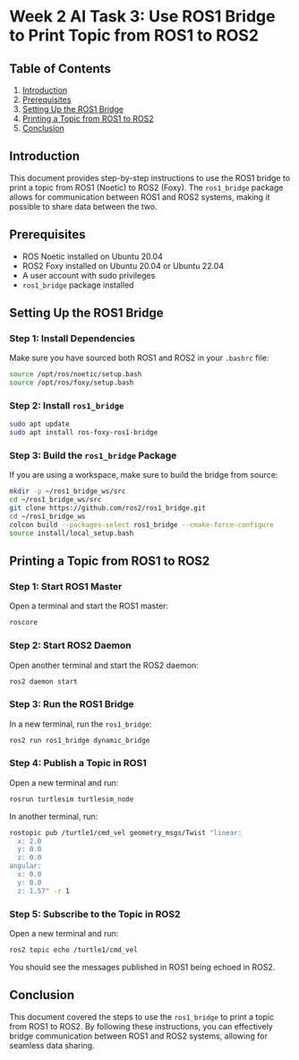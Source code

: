 
# Week 2 AI Task 3: Use ROS1 Bridge to Print Topic from ROS1 to ROS2

## Table of Contents
1. [Introduction](#introduction)
2. [Prerequisites](#prerequisites)
3. [Setting Up the ROS1 Bridge](#setting-up-the-ros1-bridge)
4. [Printing a Topic from ROS1 to ROS2](#printing-a-topic-from-ros1-to-ros2)
5. [Conclusion](#conclusion)

## Introduction
This document provides step-by-step instructions to use the ROS1 bridge to print a topic from ROS1 (Noetic) to ROS2 (Foxy). The `ros1_bridge` package allows for communication between ROS1 and ROS2 systems, making it possible to share data between the two.

## Prerequisites
- ROS Noetic installed on Ubuntu 20.04
- ROS2 Foxy installed on Ubuntu 20.04 or Ubuntu 22.04
- A user account with sudo privileges
- `ros1_bridge` package installed

## Setting Up the ROS1 Bridge

### Step 1: Install Dependencies
Make sure you have sourced both ROS1 and ROS2 in your `.bashrc` file:
```sh
source /opt/ros/noetic/setup.bash
source /opt/ros/foxy/setup.bash
```

### Step 2: Install `ros1_bridge`
```sh
sudo apt update
sudo apt install ros-foxy-ros1-bridge
```

### Step 3: Build the `ros1_bridge` Package
If you are using a workspace, make sure to build the bridge from source:
```sh
mkdir -p ~/ros1_bridge_ws/src
cd ~/ros1_bridge_ws/src
git clone https://github.com/ros2/ros1_bridge.git
cd ~/ros1_bridge_ws
colcon build --packages-select ros1_bridge --cmake-force-configure
source install/local_setup.bash
```

## Printing a Topic from ROS1 to ROS2

### Step 1: Start ROS1 Master
Open a terminal and start the ROS1 master:
```sh
roscore
```

### Step 2: Start ROS2 Daemon
Open another terminal and start the ROS2 daemon:
```sh
ros2 daemon start
```

### Step 3: Run the ROS1 Bridge
In a new terminal, run the `ros1_bridge`:
```sh
ros2 run ros1_bridge dynamic_bridge
```

### Step 4: Publish a Topic in ROS1
Open a new terminal and run:
```sh
rosrun turtlesim turtlesim_node
```
In another terminal, run:
```sh
rostopic pub /turtle1/cmd_vel geometry_msgs/Twist "linear:
  x: 2.0
  y: 0.0
  z: 0.0
angular:
  x: 0.0
  y: 0.0
  z: 1.57" -r 1
```

### Step 5: Subscribe to the Topic in ROS2
Open a new terminal and run:
```sh
ros2 topic echo /turtle1/cmd_vel
```

You should see the messages published in ROS1 being echoed in ROS2.

## Conclusion
This document covered the steps to use the `ros1_bridge` to print a topic from ROS1 to ROS2. By following these instructions, you can effectively bridge communication between ROS1 and ROS2 systems, allowing for seamless data sharing.
